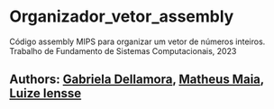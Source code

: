 # Organizador_vetor_assembly
Código assembly MIPS para organizar um vetor de números inteiros. Trabalho de Fundamento de Sistemas Computacionais, 2023
## Authors: [Gabriela Dellamora](https://github.com/MarnieGrenat), [Matheus Maia](https://github.com/mathemaia), [Luize Iensse](https://github.com/Lienss) 
